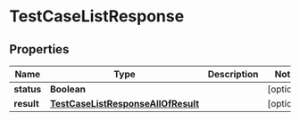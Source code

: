 

# TestCaseListResponse


## Properties

| Name | Type | Description | Notes |
|------------ | ------------- | ------------- | -------------|
|**status** | **Boolean** |  |  [optional] |
|**result** | [**TestCaseListResponseAllOfResult**](TestCaseListResponseAllOfResult.md) |  |  [optional] |



